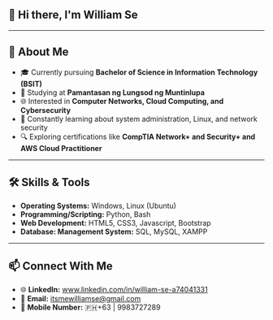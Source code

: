 ## 👋 Hi there, I'm William Se 

---

## 🚀 About Me
- 🎓 Currently pursuing **Bachelor of Science in Information Technology (BSIT)**
- 🏫 Studying at **Pamantasan ng Lungsod ng Muntinlupa**
- 🌐 Interested in **Computer Networks, Cloud Computing, and Cybersecurity**  
- 📖 Constantly learning about system administration, Linux, and network security  
- 🔍 Exploring certifications like **CompTIA Network+ and Security+ and AWS Cloud Practitioner**

---

## 🛠️ Skills & Tools
- **Operating Systems:** Windows, Linux (Ubuntu)  
- **Programming/Scripting:** Python, Bash
- **Web Development:** HTML5, CSS3, Javascript, Bootstrap
- **Database: Management System:** SQL, MySQL, XAMPP

---

## 📫 Connect With Me
- 🌐 **LinkedIn:** www.linkedin.com/in/william-se-a74041331
- 📧 **Email:** itsmewilliamse@gmail.com
- 📱 **Mobile Number:** 🇵🇭+63 | 9983727289
